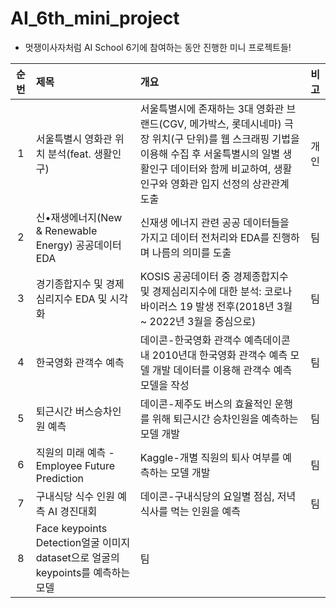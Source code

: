# AI_6th_mini_project
* 멋쟁이사자처럼 AI School 6기에 참여하는 동안 진행한 미니 프로젝트들!

|순번|제목|개요|비고|
|:---:|:---|:---|:---:|
|1|서울특별시 영화관 위치 분석(feat. 생활인구)|서울특별시에 존재하는 3대 영화관 브랜드(CGV, 메가박스, 롯데시네마) 극장 위치(구 단위)를 웹 스크래핑 기법을 이용해 수집 후 서울특별시의 일별 생활인구 데이터와 함께 비교하여, 생활인구와 영화관 입지 선정의 상관관계 도출|개인|
|2|신•재생에너지(New & Renewable Energy) 공공데이터 EDA|신재생 에너지 관련 공공 데이터들을 가지고 데이터 전처리와 EDA를 진행하며 나름의 의미를 도출|팀|
|3|경기종합지수 및 경제심리지수 EDA 및 시각화|KOSIS 공공데이터 중 경제종합지수 및 경제심리지수에 대한 분석: 코로나바이러스 19 발생 전후(2018년 3월 ~ 2022년 3월을 중심으로)|팀|
|4|한국영화 관객수 예측|데이콘-한국영화 관객수 예측데이콘 내 2010년대 한국영화 관객수 예측 모델 개발 데이터를 이용해 관객수 예측 모델을 작성|팀|
|5|퇴근시간 버스승차인원 예측|데이콘-제주도 버스의 효율적인 운행를 위해 퇴근시간 승차인원을 예측하는 모델 개발|팀|
|6|직원의 미래 예측 - Employee Future Prediction|Kaggle-개별 직원의 퇴사 여부를 예측하는 모델 개발|팀|
|7|구내식당 식수 인원 예측 AI 경진대회|데이콘-구내식당의 요일별 점심, 저녁식사를 먹는 인원을 예측|팀|
|8|Face keypoints Detection얼굴 이미지 dataset으로 얼굴의 keypoints를 예측하는 모델|팀|
